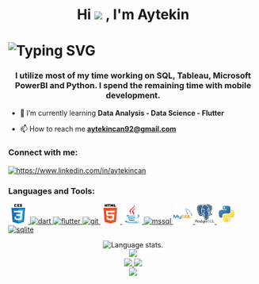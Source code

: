 <h1 align="center"> Hi <img src="https://raw.githubusercontent.com/MartinHeinz/MartinHeinz/master/wave.gif" width="30px" /> , I'm Aytekin


<h1 href="https://git.io/typing-svg"><img src="https://readme-typing-svg.demolab.com?font=Fira+Code&size=30&pause=200&color=2482F7&center=true&width=435&lines=Data+Analyst;Python+Developer" alt="Typing SVG" /></h1>

<h3 align="center">I utilize most of my time working on
SQL, Tableau, Microsoft PowerBI and Python. I spend the
remaining time with mobile development.  </h3>

- 🌱 I’m currently learning **Data Analysis - Data Science - Flutter**

- 📫 How to reach me **aytekincan92@gmail.com**

<h3 align="left">Connect with me:</h3>
<p align="left">
<a href="https://www.linkedin.com/in/aytekincan" target="blank"><img align="center" src="https://raw.githubusercontent.com/rahuldkjain/github-profile-readme-generator/master/src/images/icons/Social/linked-in-alt.svg" alt="https://www.linkedin.com/in/aytekincan" height="30" width="40" /></a>
</p>

<h3 align="left">Languages and Tools:</h3>
<p align="left"> <a href="https://www.w3schools.com/css/" target="_blank" rel="noreferrer"> <img src="https://raw.githubusercontent.com/devicons/devicon/master/icons/css3/css3-original-wordmark.svg" alt="css3" width="40" height="40"/> </a> <a href="https://dart.dev" target="_blank" rel="noreferrer"> <img src="https://www.vectorlogo.zone/logos/dartlang/dartlang-icon.svg" alt="dart" width="40" height="40"/> </a> <a href="https://flutter.dev" target="_blank" rel="noreferrer"> <img src="https://www.vectorlogo.zone/logos/flutterio/flutterio-icon.svg" alt="flutter" width="40" height="40"/> </a> <a href="https://git-scm.com/" target="_blank" rel="noreferrer"> <img src="https://www.vectorlogo.zone/logos/git-scm/git-scm-icon.svg" alt="git" width="40" height="40"/> </a> <a href="https://www.w3.org/html/" target="_blank" rel="noreferrer"> <img src="https://raw.githubusercontent.com/devicons/devicon/master/icons/html5/html5-original-wordmark.svg" alt="html5" width="40" height="40"/> </a> <a href="https://www.java.com" target="_blank" rel="noreferrer"> <img src="https://raw.githubusercontent.com/devicons/devicon/master/icons/java/java-original.svg" alt="java" width="40" height="40"/> </a> <a href="https://www.microsoft.com/en-us/sql-server" target="_blank" rel="noreferrer"> <img src="https://www.svgrepo.com/show/303229/microsoft-sql-server-logo.svg" alt="mssql" width="40" height="40"/> </a> <a href="https://www.mysql.com/" target="_blank" rel="noreferrer"> <img src="https://raw.githubusercontent.com/devicons/devicon/master/icons/mysql/mysql-original-wordmark.svg" alt="mysql" width="40" height="40"/> </a> <a href="https://www.postgresql.org" target="_blank" rel="noreferrer"> <img src="https://raw.githubusercontent.com/devicons/devicon/master/icons/postgresql/postgresql-original-wordmark.svg" alt="postgresql" width="40" height="40"/> </a> <a href="https://www.python.org" target="_blank" rel="noreferrer"> <img src="https://raw.githubusercontent.com/devicons/devicon/master/icons/python/python-original.svg" alt="python" width="40" height="40"/> </a> <a href="https://www.sqlite.org/" target="_blank" rel="noreferrer"> <img src="https://www.vectorlogo.zone/logos/sqlite/sqlite-icon.svg" alt="sqlite" width="40" height="40"/> </a> </p>


<div align="center">
  <img src="https://github-readme-stats.vercel.app/api/top-langs/?username=aytekincn&langs_count=8&theme=great-gatsby" alt="Language stats.">
</div>

<div align="center">
  <a href="https://github.com/aytekincn">
    <img src="https://github-readme-streak-stats.herokuapp.com?user=aytekincn&theme=rising-sun&hide_border=true&exclude_days=Sun" />
  </a>
  
</div>
  
<div align="center">
  <a href="https://github.com/aytekincn">
    <img src="http://github-profile-summary-cards.vercel.app/api/cards/stats?username=aytekincn&theme=slateorange" />
    <img src="http://github-profile-summary-cards.vercel.app/api/cards/most-commit-language?username=aytekincn&theme=slateorange" />
  </a>
</div>

<div align="center">
  <a href="https://github.com/aytekincn">
    <img src="http://github-profile-summary-cards.vercel.app/api/cards/profile-details?username=aytekincn&theme=slateorange" />
  </a>
  
  </div>



